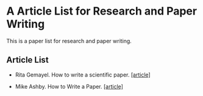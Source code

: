 # A Article List for Research and Paper Writing

This is a paper list for research and paper writing.

## Article List

- Rita Gemayel. How to write a scientific paper. [[article]][1]

- Mike Ashby. How to Write a Paper. [[article]][2]

[1]: https://febs.onlinelibrary.wiley.com/doi/pdf/10.1111/febs.13918
[2]: http://www-mech.eng.cam.ac.uk/mmd/ashby-paper-V6.pdf